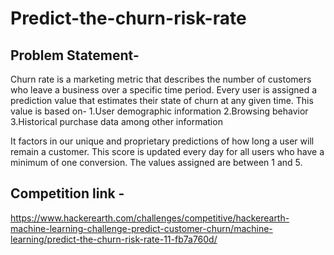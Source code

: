 # Predict-the-churn-risk-rate

## Problem Statement-

Churn rate is a marketing metric that describes the number of customers who leave a business over a specific time period.
Every user is assigned a prediction value that estimates their state of churn at any given time. This value is based on-
1.User demographic information
2.Browsing behavior
3.Historical purchase data among other information

It factors in our unique and proprietary predictions of how long a user will remain a customer. 
This score is updated every day for all users who have a minimum of one conversion. 
The values assigned are between 1 and 5.

## Competition link - 
https://www.hackerearth.com/challenges/competitive/hackerearth-machine-learning-challenge-predict-customer-churn/machine-learning/predict-the-churn-risk-rate-11-fb7a760d/
